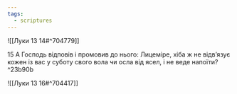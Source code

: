 ```yaml
---
tags:
  - scriptures
---
```


![[Луки 13 14#^704779]]

15 А Господь відповів і промовив до нього: Лицеміре, хіба ж не відв’язує кожен із вас у суботу свого вола чи осла від ясел, і не веде напоїти? ^23b90b

![[Луки 13 16#^704417]]